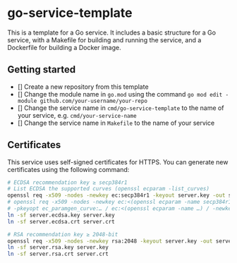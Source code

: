 # go-service-template

This is a template for a Go service. It includes a basic structure for a Go service, with a Makefile for building and running the service, and a Dockerfile for building a Docker image.

## Getting started

- [] Create a new repository from this template
- [] Change the module name in `go.mod` using the command `go mod edit -module github.com/your-username/your-repo`
- [] Change the service name in `cmd/go-service-template` to the name of your service, e.g. `cmd/your-service-name`
- [] Change the service name in `Makefile` to the name of your service

## Certificates

This service uses self-signed certificates for HTTPS. You can generate new certificates using the following command:

```bash
# ECDSA recommendation key ≥ secp384r1
# List ECDSA the supported curves (openssl ecparam -list_curves)
openssl req -x509 -nodes -newkey ec:secp384r1 -keyout server.key -out server.crt -days 3650
# openssl req -x509 -nodes -newkey ec:<(openssl ecparam -name secp384r1) -keyout server.ecdsa.key -out server.ecdsa.crt -days 3650
# -pkeyopt ec_paramgen_curve:… / ec:<(openssl ecparam -name …) / -newkey ec:…
ln -sf server.ecdsa.key server.key
ln -sf server.ecdsa.crt server.crt

# RSA recommendation key ≥ 2048-bit
openssl req -x509 -nodes -newkey rsa:2048 -keyout server.key -out server.crt -days 3650
ln -sf server.rsa.key server.key
ln -sf server.rsa.crt server.crt
```
